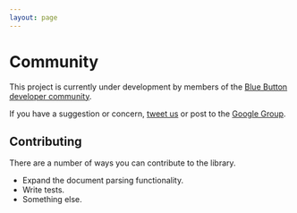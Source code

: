```yaml
---
layout: page
---
```


# Community

This project is currently under development by members of the [Blue Button developer community](https://github.com/blue-button?tab=members).

If you have a suggestion or concern, [tweet us](https://twitter.com/bluebuttonjs) or post to the [Google Group](https://groups.google.com/d/forum/bluebutton).

## Contributing

There are a number of ways you can contribute to the library.

- Expand the document parsing functionality.
- Write tests.
- Something else.
